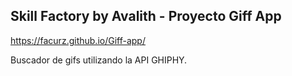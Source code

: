 ## Skill Factory by Avalith - Proyecto Giff App
https://facurz.github.io/Giff-app/

Buscador de gifs utilizando la API GHIPHY.
